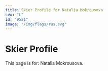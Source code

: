 ```yaml
---
title: Skier Profile for Natalia Mokrousova
sex: "L"
id: "9521"
image: "/img/flags/rus.svg" 
---
```


# Skier Profile

This page is for: Natalia Mokrousova.
    